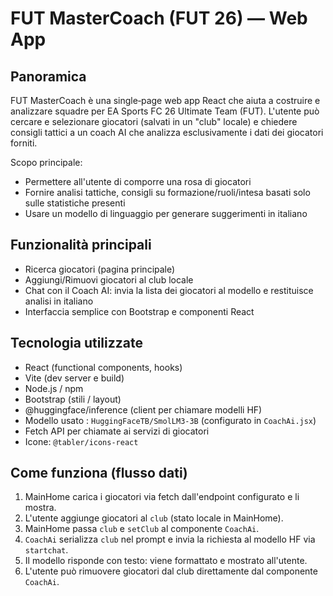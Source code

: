 # FUT MasterCoach (FUT 26) — Web App

## Panoramica

FUT MasterCoach è una single‑page web app React che aiuta a costruire e analizzare squadre per EA Sports FC 26 Ultimate Team (FUT). L'utente può cercare e selezionare giocatori (salvati in un "club" locale) e chiedere consigli tattici a un coach AI che analizza esclusivamente i dati dei giocatori forniti.

Scopo principale:

- Permettere all'utente di comporre una rosa di giocatori
- Fornire analisi tattiche, consigli su formazione/ruoli/intesa basati solo sulle statistiche presenti
- Usare un modello di linguaggio per generare suggerimenti in italiano

## Funzionalità principali

- Ricerca giocatori (pagina principale)
- Aggiungi/Rimuovi giocatori al club locale
- Chat con il Coach AI: invia la lista dei giocatori al modello e restituisce analisi in italiano
- Interfaccia semplice con Bootstrap e componenti React

## Tecnologia utilizzate

- React (functional components, hooks)
- Vite (dev server e build)
- Node.js / npm
- Bootstrap (stili / layout)
- @huggingface/inference (client per chiamare modelli HF)
- Modello usato : `HuggingFaceTB/SmolLM3-3B` (configurato in `CoachAi.jsx`)
- Fetch API per chiamate ai servizi di giocatori
- Icone: `@tabler/icons-react`

## Come funziona (flusso dati)

1. MainHome carica i giocatori via fetch dall'endpoint configurato e li mostra.
2. L'utente aggiunge giocatori al `club` (stato locale in MainHome).
3. MainHome passa `club` e `setClub` al componente `CoachAi`.
4. `CoachAi` serializza `club` nel prompt e invia la richiesta al modello HF via `startchat`.
5. Il modello risponde con testo: viene formattato e mostrato all'utente.
6. L'utente può rimuovere giocatori dal club direttamente dal componente `CoachAi`.
